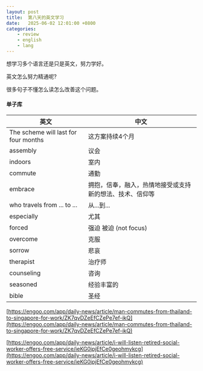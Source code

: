 ```yaml
---
layout: post
title:  第八天的英文学习
date:   2025-06-02 12:01:00 +0800
categories: 
    - review
    - english
    - lang
---
```


想学习多个语言还是只是英文，努力学好。

英文怎么努力精通呢?

很多句子不懂怎么读怎么改善这个问题。

<!-- 用tender多于外国人聊天。 -->

#### 单子库

英文 | 中文
-- | --
The scheme will last for four months | 这方案持续4个月
assembly | 议会
indoors | 室内
commute | 通勤
embrace | 拥抱，信奉，融入，热情地接受或支持新的想法、技术、信仰等
who travels from ... to ... | 从...到... 
especially | 尤其
forced | 强迫 被迫 (not focus)
overcome | 克服
sorrow | 悲哀
therapist | 治疗师
counseling | 咨询
seasoned | 经验丰富的
bible | 圣经

[https://engoo.com/app/daily-news/article/man-commutes-from-thailand-to-singapore-for-work/ZK7qvDZeEfCZePe7ef-ikQ](https://engoo.com/app/daily-news/article/man-commutes-from-thailand-to-singapore-for-work/ZK7qvDZeEfCZePe7ef-ikQ)

[https://engoo.com/app/daily-news/article/i-will-listen-retired-social-worker-offers-free-service/ieKG0jpjEfCe0geohmykcg](https://engoo.com/app/daily-news/article/i-will-listen-retired-social-worker-offers-free-service/ieKG0jpjEfCe0geohmykcg)
